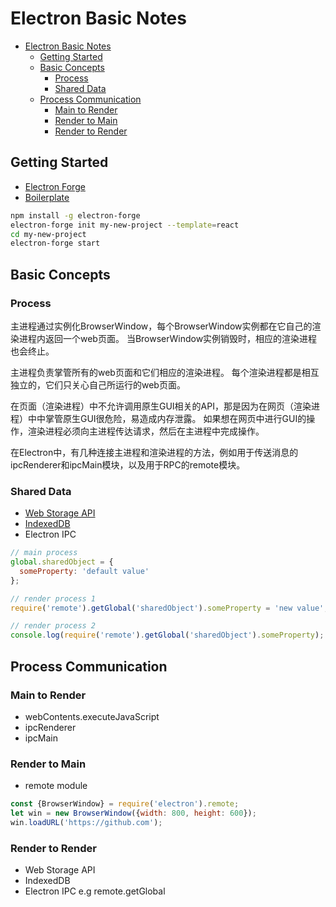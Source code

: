 # Electron Basic Notes

<!-- TOC -->

- [Electron Basic Notes](#electron-basic-notes)
  - [Getting Started](#getting-started)
  - [Basic Concepts](#basic-concepts)
    - [Process](#process)
    - [Shared Data](#shared-data)
  - [Process Communication](#process-communication)
    - [Main to Render](#main-to-render)
    - [Render to Main](#render-to-main)
    - [Render to Render](#render-to-render)

<!-- /TOC -->

## Getting Started

- [Electron Forge](https://electronforge.io)
- [Boilerplate](https://github.com/electron-react-boilerplate)

```bash
npm install -g electron-forge
electron-forge init my-new-project --template=react
cd my-new-project
electron-forge start
```

## Basic Concepts

### Process

主进程通过实例化BrowserWindow，每个BrowserWindow实例都在它自己的渲染进程内返回一个web页面。
当BrowserWindow实例销毁时，相应的渲染进程也会终止。

主进程负责掌管所有的web页面和它们相应的渲染进程。
每个渲染进程都是相互独立的，它们只关心自己所运行的web页面。

在页面（渲染进程）中不允许调用原生GUI相关的API，那是因为在网页（渲染进程）中中掌管原生GUI很危险，易造成内存泄露。
如果想在网页中进行GUI的操作，渲染进程必须向主进程传达请求，然后在主进程中完成操作。

在Electron中，有几种连接主进程和渲染进程的方法，例如用于传送消息的ipcRenderer和ipcMain模块，以及用于RPC的remote模块。

### Shared Data

- [Web Storage API](https://developer.mozilla.org/en-US/docs/Web/API/Storage)
- [IndexedDB](https://developer.mozilla.org/en-US/docs/Web/API/IndexedDB_API)
- Electron IPC

```js
// main process
global.sharedObject = {
  someProperty: 'default value'
};

// render process 1
require('remote').getGlobal('sharedObject').someProperty = 'new value';

// render process 2
console.log(require('remote').getGlobal('sharedObject').someProperty);
```

## Process Communication

### Main to Render

- webContents.executeJavaScript
- ipcRenderer
- ipcMain

### Render to Main

- remote module

```js
const {BrowserWindow} = require('electron').remote;
let win = new BrowserWindow({width: 800, height: 600});
win.loadURL('https://github.com');
```

### Render to Render

- Web Storage API
- IndexedDB
- Electron IPC e.g remote.getGlobal
